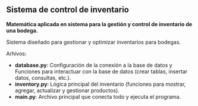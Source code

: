 ## Sistema de control de inventario

**Matemática aplicada en sistema para la gestión y control de inventario de una bodega.**

Sistema diseñado para gestionar y optimizar inventarios para bodegas.

Arhivos:

- **database.py**: Configuración de la conexión a la base de datos y Funciones para interactuar con la base de datos (crear tablas, insertar datos, consultas, etc.).
- **inventory.py**: Lógica principal del inventario (funciones para mostrar, agregar, actualizar y gestionar productos).
- **main.py**: Archivo principal que conecta todo y ejecuta el programa.
